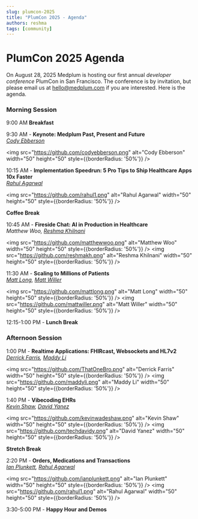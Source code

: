 ```yaml
---
slug: plumcon-2025
title: "PlumCon 2025 - Agenda"
authors: reshma
tags: [community]
---
```


# PlumCon 2025 Agenda

On August 28, 2025 Medplum is hosting our first annual _developer conference_ PlumCon in San Francisco.  The conference is by invitation, but please email us at [hello@medplum.com](mailto:hello@medplum.com?subject=PlumCon%202025%20Invite) if you are interested.  Here is the agenda.

### Morning Session

9:00 AM **Breakfast**

9:30 AM - **Keynote: Medplum Past, Present and Future**  
*[Cody Ebberson](https://github.com/codyebberson)*

<img src="https://github.com/codyebberson.png" alt="Cody Ebberson" width="50" height="50" style={{borderRadius: '50%'}} />

10:15 AM - **Implementation Speedrun: 5 Pro Tips to Ship Healthcare Apps 10x Faster**  
*[Rahul Agarwal](https://github.com/rahul1)*

<img src="https://github.com/rahul1.png" alt="Rahul Agarwal" width="50" height="50" style={{borderRadius: '50%'}} />

**Coffee Break**

10:45 AM - **Fireside Chat: AI in Production in Healthcare**  
*Matthew Woo, [Reshma Khilnani](https://github.com/reshmakh)*

<img src="https://github.com/matthewwoo.png" alt="Matthew Woo" width="50" height="50" style={{borderRadius: '50%'}} />
<img src="https://github.com/reshmakh.png" alt="Reshma Khilnani" width="50" height="50" style={{borderRadius: '50%'}} />

11:30 AM - **Scaling to Millions of Patients**  
*[Matt Long](https://github.com/mattlong), [Matt Willer](https://github.com/mattwiller)*

<img src="https://github.com/mattlong.png" alt="Matt Long" width="50" height="50" style={{borderRadius: '50%'}} />
<img src="https://github.com/mattwiller.png" alt="Matt Willer" width="50" height="50" style={{borderRadius: '50%'}} />

12:15-1:00 PM - **Lunch Break**

### Afternoon Session

1:00 PM - **Realtime Applications: FHIRcast, Websockets and HL7v2**  
*[Derrick Farris](https://github.com/ThatOneBro), [Maddy Li](https://github.com/maddyli)*

<img src="https://github.com/ThatOneBro.png" alt="Derrick Farris" width="50" height="50" style={{borderRadius: '50%'}} />
<img src="https://github.com/maddyli.png" alt="Maddy Li" width="50" height="50" style={{borderRadius: '50%'}} />

1:40 PM - **Vibecoding EHRs**  
*[Kevin Shaw](https://github.com/kevinwadeshaw), [David Yanez](https://github.com/techdavidy)*

<img src="https://github.com/kevinwadeshaw.png" alt="Kevin Shaw" width="50" height="50" style={{borderRadius: '50%'}} />
<img src="https://github.com/techdavidy.png" alt="David Yanez" width="50" height="50" style={{borderRadius: '50%'}} />

**Stretch Break**

2:20 PM - **Orders, Medications and Transactions**  
*[Ian Plunkett](https://github.com/ianplunkett), [Rahul Agarwal](https://github.com/rahul1)*

<img src="https://github.com/ianplunkett.png" alt="Ian Plunkett" width="50" height="50" style={{borderRadius: '50%'}} />
<img src="https://github.com/rahul1.png" alt="Rahul Agarwal" width="50" height="50" style={{borderRadius: '50%'}} />

3:30-5:00 PM - **Happy Hour and Demos**